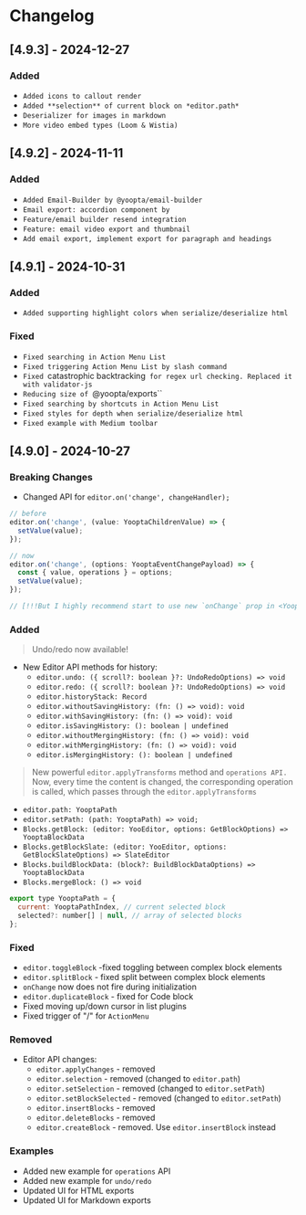 # Changelog

## [4.9.3] - 2024-12-27

### Added

- `Added icons to callout render`
- `Added **selection** of current block on *editor.path*`
- `Deserializer for images in markdown`
- `More video embed types (Loom & Wistia)`

## [4.9.2] - 2024-11-11

### Added

- `Added Email-Builder by @yoopta/email-builder`
- `Email export: accordion component by`
- `Feature/email builder resend integration`
- `Feature: email video export and thumbnail`
- `Add email export, implement export for paragraph and headings`

## [4.9.1] - 2024-10-31

### Added

- `Added supporting highlight colors when serialize/deserialize html`

### Fixed

- `Fixed searching in Action Menu List`
- `Fixed triggering Action Menu List by slash command`
- `Fixed `catastrophic backtracking` for regex url checking. Replaced it with validator-js`
- `Reducing size of `@yoopta/exports``
- `Fixed searching by shortcuts in Action Menu List`
- `Fixed styles for depth when serialize/deserialize html`
- `Fixed example with Medium toolbar`

## [4.9.0] - 2024-10-27

### Breaking Changes

- Changed API for `editor.on('change', changeHandler);`

```javascript
// before
editor.on('change', (value: YooptaChildrenValue) => {
  setValue(value);
});

// now
editor.on('change', (options: YooptaEventChangePayload) => {
  const { value, operations } = options;
  setValue(value);
});

// [!!!But I highly recommend start to use new `onChange` prop in <YooptaEditor value={value} onChange={newValue => setValue(newValue)} />;
```

### Added

> Undo/redo now available!

- New Editor API methods for history:
  - `editor.undo: ({ scroll?: boolean }?: UndoRedoOptions) => void`
  - `editor.redo: ({ scroll?: boolean }?: UndoRedoOptions) => void`
  - `editor.historyStack: Record`
  - `editor.withoutSavingHistory: (fn: () => void): void`
  - `editor.withSavingHistory: (fn: () => void): void`
  - `editor.isSavingHistory: (): boolean | undefined`
  - `editor.withoutMergingHistory: (fn: () => void): void`
  - `editor.withMergingHistory: (fn: () => void): void`
  - `editor.isMergingHistory: (): boolean | undefined`

> New powerful `editor.applyTransforms` method and `operations API.
`Now, every time the content is changed, the corresponding operation is called, which passes through the `editor.applyTransforms`

- `editor.path: YooptaPath`
- `editor.setPath: (path: YooptaPath) => void;`
- `Blocks.getBlock: (editor: YooEditor, options: GetBlockOptions) => YooptaBlockData`
- `Blocks.getBlockSlate: (editor: YooEditor, options: GetBlockSlateOptions) => SlateEditor`
- `Blocks.buildBlockData: (block?: BuildBlockDataOptions) => YooptaBlockData`
- `Blocks.mergeBlock: () => void`

```javascript
export type YooptaPath = {
  current: YooptaPathIndex, // current selected block
  selected?: number[] | null, // array of selected blocks
};
```

### Fixed

- `editor.toggleBlock` -fixed toggling between complex block elements
- `editor.splitBlock` - fixed split between complex block elements
- `onChange` now does not fire during initialization
- `editor.duplicateBlock` - fixed for Code block
- Fixed moving up/down cursor in list plugins
- Fixed trigger of "/" for `ActionMenu`

### Removed

- Editor API changes:
  - `editor.applyChanges` - removed
  - `editor.selection` - removed (changed to `editor.path`)
  - `editor.setSelection` - removed (changed to `editor.setPath`)
  - `editor.setBlockSelected` - removed (changed to `editor.setPath`)
  - `editor.insertBlocks` - removed
  - `editor.deleteBlocks` - removed
  - `editor.createBlock` - removed. Use `editor.insertBlock` instead

### Examples

- Added new example for `operations` API
- Added new example for `undo/redo`
- Updated UI for HTML exports
- Updated UI for Markdown exports
